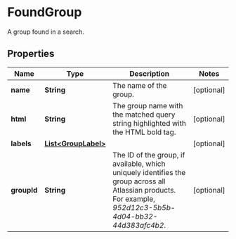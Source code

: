

# FoundGroup

A group found in a search.

## Properties

Name | Type | Description | Notes
------------ | ------------- | ------------- | -------------
**name** | **String** | The name of the group. |  [optional]
**html** | **String** | The group name with the matched query string highlighted with the HTML bold tag. |  [optional]
**labels** | [**List&lt;GroupLabel&gt;**](GroupLabel.md) |  |  [optional]
**groupId** | **String** | The ID of the group, if available, which uniquely identifies the group across all Atlassian products. For example, *952d12c3-5b5b-4d04-bb32-44d383afc4b2*. |  [optional]



